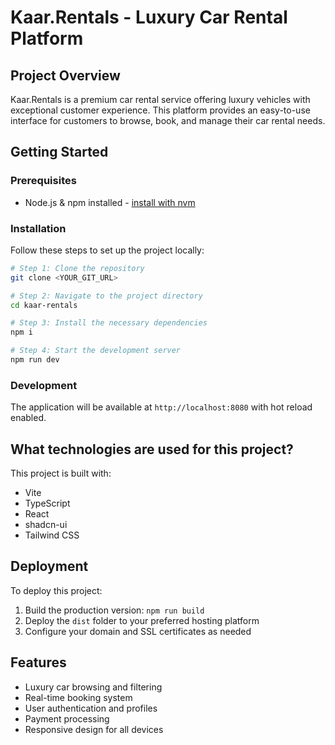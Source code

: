 # Kaar.Rentals - Luxury Car Rental Platform

## Project Overview

Kaar.Rentals is a premium car rental service offering luxury vehicles with exceptional customer experience. This platform provides an easy-to-use interface for customers to browse, book, and manage their car rental needs.

## Getting Started

### Prerequisites

- Node.js & npm installed - [install with nvm](https://github.com/nvm-sh/nvm#installing-and-updating)

### Installation

Follow these steps to set up the project locally:

```sh
# Step 1: Clone the repository
git clone <YOUR_GIT_URL>

# Step 2: Navigate to the project directory
cd kaar-rentals

# Step 3: Install the necessary dependencies
npm i

# Step 4: Start the development server
npm run dev
```

### Development

The application will be available at `http://localhost:8080` with hot reload enabled.

## What technologies are used for this project?

This project is built with:

- Vite
- TypeScript
- React
- shadcn-ui
- Tailwind CSS

## Deployment

To deploy this project:

1. Build the production version: `npm run build`
2. Deploy the `dist` folder to your preferred hosting platform
3. Configure your domain and SSL certificates as needed

## Features

- Luxury car browsing and filtering
- Real-time booking system
- User authentication and profiles
- Payment processing
- Responsive design for all devices

